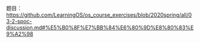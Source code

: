 题目：https://github.com/LearningOS/os_course_exercises/blob/2020spring/all/03-2-spoc-discussion.md#%E5%B0%8F%E7%BB%84%E6%80%9D%E8%80%83%E9%A2%98